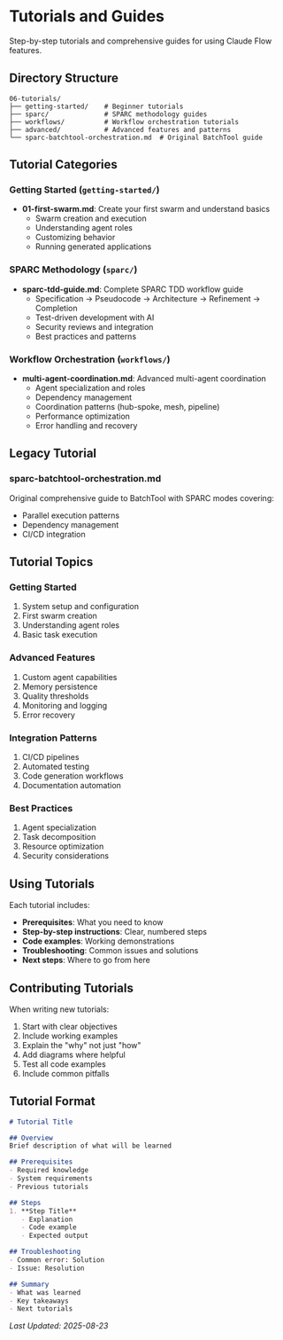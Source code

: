 # Tutorials and Guides

Step-by-step tutorials and comprehensive guides for using Claude Flow features.

## Directory Structure

```
06-tutorials/
├── getting-started/    # Beginner tutorials
├── sparc/              # SPARC methodology guides
├── workflows/          # Workflow orchestration tutorials
├── advanced/           # Advanced features and patterns
└── sparc-batchtool-orchestration.md  # Original BatchTool guide
```

## Tutorial Categories

### Getting Started (`getting-started/`)
- **01-first-swarm.md**: Create your first swarm and understand basics
  - Swarm creation and execution
  - Understanding agent roles
  - Customizing behavior
  - Running generated applications

### SPARC Methodology (`sparc/`)
- **sparc-tdd-guide.md**: Complete SPARC TDD workflow guide
  - Specification → Pseudocode → Architecture → Refinement → Completion
  - Test-driven development with AI
  - Security reviews and integration
  - Best practices and patterns

### Workflow Orchestration (`workflows/`)
- **multi-agent-coordination.md**: Advanced multi-agent coordination
  - Agent specialization and roles
  - Dependency management
  - Coordination patterns (hub-spoke, mesh, pipeline)
  - Performance optimization
  - Error handling and recovery

## Legacy Tutorial

### sparc-batchtool-orchestration.md
Original comprehensive guide to BatchTool with SPARC modes covering:
- Parallel execution patterns
- Dependency management
- CI/CD integration

## Tutorial Topics

### Getting Started
1. System setup and configuration
2. First swarm creation
3. Understanding agent roles
4. Basic task execution

### Advanced Features
1. Custom agent capabilities
2. Memory persistence
3. Quality thresholds
4. Monitoring and logging
5. Error recovery

### Integration Patterns
1. CI/CD pipelines
2. Automated testing
3. Code generation workflows
4. Documentation automation

### Best Practices
1. Agent specialization
2. Task decomposition
3. Resource optimization
4. Security considerations

## Using Tutorials

Each tutorial includes:
- **Prerequisites**: What you need to know
- **Step-by-step instructions**: Clear, numbered steps
- **Code examples**: Working demonstrations
- **Troubleshooting**: Common issues and solutions
- **Next steps**: Where to go from here

## Contributing Tutorials

When writing new tutorials:
1. Start with clear objectives
2. Include working examples
3. Explain the "why" not just "how"
4. Add diagrams where helpful
5. Test all code examples
6. Include common pitfalls

## Tutorial Format

```markdown
# Tutorial Title

## Overview
Brief description of what will be learned

## Prerequisites
- Required knowledge
- System requirements
- Previous tutorials

## Steps
1. **Step Title**
   - Explanation
   - Code example
   - Expected output

## Troubleshooting
- Common error: Solution
- Issue: Resolution

## Summary
- What was learned
- Key takeaways
- Next tutorials
```

*Last Updated: 2025-08-23*
